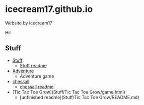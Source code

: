 # icecream17.github.io
Website by icecream17

Hi!

## Stuff
* [Stuff](Stuff/Stuff/stuff.html)
  * [Stuff readme](Stuff/Stuff/README.md)
* [Adventure](Stuff/adventure/adventure.html)
  * Adventure game
* [chessall](Stuff/chessall/chessall.html)
  * [chessall readme](Stuff/chessall/README.md)
* [Tic Tac Toe Grow](Stuff/Tic Tac Toe Grow/game.html)
  * [unfinished readme](Stuff/Tic Tac Toe Grow/README.md)
